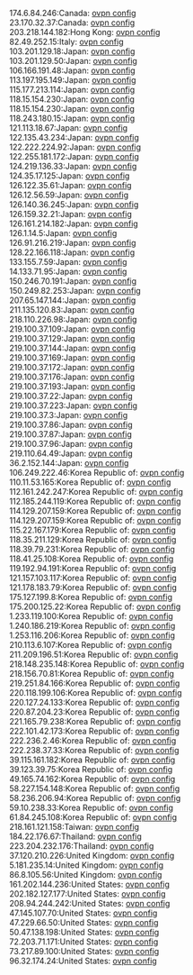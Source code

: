 174.6.84.246:Canada: [ovpn config](vpn/174_6_84_246.ovpn)  
23.170.32.37:Canada: [ovpn config](vpn/23_170_32_37.ovpn)  
203.218.144.182:Hong Kong: [ovpn config](vpn/203_218_144_182.ovpn)  
82.49.252.15:Italy: [ovpn config](vpn/82_49_252_15.ovpn)  
103.201.129.18:Japan: [ovpn config](vpn/103_201_129_18.ovpn)  
103.201.129.50:Japan: [ovpn config](vpn/103_201_129_50.ovpn)  
106.166.191.48:Japan: [ovpn config](vpn/106_166_191_48.ovpn)  
113.197.195.149:Japan: [ovpn config](vpn/113_197_195_149.ovpn)  
115.177.213.114:Japan: [ovpn config](vpn/115_177_213_114.ovpn)  
118.15.154.230:Japan: [ovpn config](vpn/118_15_154_230.ovpn)  
118.15.154.230:Japan: [ovpn config](vpn/118_15_154_230.ovpn)  
118.243.180.15:Japan: [ovpn config](vpn/118_243_180_15.ovpn)  
121.113.18.67:Japan: [ovpn config](vpn/121_113_18_67.ovpn)  
122.135.43.234:Japan: [ovpn config](vpn/122_135_43_234.ovpn)  
122.222.224.92:Japan: [ovpn config](vpn/122_222_224_92.ovpn)  
122.255.181.172:Japan: [ovpn config](vpn/122_255_181_172.ovpn)  
124.219.136.33:Japan: [ovpn config](vpn/124_219_136_33.ovpn)  
124.35.17.125:Japan: [ovpn config](vpn/124_35_17_125.ovpn)  
126.122.35.61:Japan: [ovpn config](vpn/126_122_35_61.ovpn)  
126.12.56.59:Japan: [ovpn config](vpn/126_12_56_59.ovpn)  
126.140.36.245:Japan: [ovpn config](vpn/126_140_36_245.ovpn)  
126.159.32.21:Japan: [ovpn config](vpn/126_159_32_21.ovpn)  
126.161.214.182:Japan: [ovpn config](vpn/126_161_214_182.ovpn)  
126.1.14.5:Japan: [ovpn config](vpn/126_1_14_5.ovpn)  
126.91.216.219:Japan: [ovpn config](vpn/126_91_216_219.ovpn)  
128.22.166.118:Japan: [ovpn config](vpn/128_22_166_118.ovpn)  
133.155.7.59:Japan: [ovpn config](vpn/133_155_7_59.ovpn)  
14.133.71.95:Japan: [ovpn config](vpn/14_133_71_95.ovpn)  
150.246.70.191:Japan: [ovpn config](vpn/150_246_70_191.ovpn)  
150.249.82.253:Japan: [ovpn config](vpn/150_249_82_253.ovpn)  
207.65.147.144:Japan: [ovpn config](vpn/207_65_147_144.ovpn)  
211.135.120.83:Japan: [ovpn config](vpn/211_135_120_83.ovpn)  
218.110.226.98:Japan: [ovpn config](vpn/218_110_226_98.ovpn)  
219.100.37.109:Japan: [ovpn config](vpn/219_100_37_109.ovpn)  
219.100.37.129:Japan: [ovpn config](vpn/219_100_37_129.ovpn)  
219.100.37.144:Japan: [ovpn config](vpn/219_100_37_144.ovpn)  
219.100.37.169:Japan: [ovpn config](vpn/219_100_37_169.ovpn)  
219.100.37.172:Japan: [ovpn config](vpn/219_100_37_172.ovpn)  
219.100.37.176:Japan: [ovpn config](vpn/219_100_37_176.ovpn)  
219.100.37.193:Japan: [ovpn config](vpn/219_100_37_193.ovpn)  
219.100.37.22:Japan: [ovpn config](vpn/219_100_37_22.ovpn)  
219.100.37.223:Japan: [ovpn config](vpn/219_100_37_223.ovpn)  
219.100.37.3:Japan: [ovpn config](vpn/219_100_37_3.ovpn)  
219.100.37.86:Japan: [ovpn config](vpn/219_100_37_86.ovpn)  
219.100.37.87:Japan: [ovpn config](vpn/219_100_37_87.ovpn)  
219.100.37.96:Japan: [ovpn config](vpn/219_100_37_96.ovpn)  
219.110.64.49:Japan: [ovpn config](vpn/219_110_64_49.ovpn)  
36.2.152.144:Japan: [ovpn config](vpn/36_2_152_144.ovpn)  
106.249.222.46:Korea Republic of: [ovpn config](vpn/106_249_222_46.ovpn)  
110.11.53.165:Korea Republic of: [ovpn config](vpn/110_11_53_165.ovpn)  
112.161.242.247:Korea Republic of: [ovpn config](vpn/112_161_242_247.ovpn)  
112.185.244.119:Korea Republic of: [ovpn config](vpn/112_185_244_119.ovpn)  
114.129.207.159:Korea Republic of: [ovpn config](vpn/114_129_207_159.ovpn)  
114.129.207.159:Korea Republic of: [ovpn config](vpn/114_129_207_159.ovpn)  
115.22.167.179:Korea Republic of: [ovpn config](vpn/115_22_167_179.ovpn)  
118.35.211.129:Korea Republic of: [ovpn config](vpn/118_35_211_129.ovpn)  
118.39.79.231:Korea Republic of: [ovpn config](vpn/118_39_79_231.ovpn)  
118.41.25.108:Korea Republic of: [ovpn config](vpn/118_41_25_108.ovpn)  
119.192.94.191:Korea Republic of: [ovpn config](vpn/119_192_94_191.ovpn)  
121.157.103.117:Korea Republic of: [ovpn config](vpn/121_157_103_117.ovpn)  
121.178.183.79:Korea Republic of: [ovpn config](vpn/121_178_183_79.ovpn)  
175.127.199.8:Korea Republic of: [ovpn config](vpn/175_127_199_8.ovpn)  
175.200.125.22:Korea Republic of: [ovpn config](vpn/175_200_125_22.ovpn)  
1.233.119.100:Korea Republic of: [ovpn config](vpn/1_233_119_100.ovpn)  
1.240.186.219:Korea Republic of: [ovpn config](vpn/1_240_186_219.ovpn)  
1.253.116.206:Korea Republic of: [ovpn config](vpn/1_253_116_206.ovpn)  
210.113.6.107:Korea Republic of: [ovpn config](vpn/210_113_6_107.ovpn)  
211.209.196.51:Korea Republic of: [ovpn config](vpn/211_209_196_51.ovpn)  
218.148.235.148:Korea Republic of: [ovpn config](vpn/218_148_235_148.ovpn)  
218.156.70.81:Korea Republic of: [ovpn config](vpn/218_156_70_81.ovpn)  
219.251.84.166:Korea Republic of: [ovpn config](vpn/219_251_84_166.ovpn)  
220.118.199.106:Korea Republic of: [ovpn config](vpn/220_118_199_106.ovpn)  
220.127.24.133:Korea Republic of: [ovpn config](vpn/220_127_24_133.ovpn)  
220.87.204.23:Korea Republic of: [ovpn config](vpn/220_87_204_23.ovpn)  
221.165.79.238:Korea Republic of: [ovpn config](vpn/221_165_79_238.ovpn)  
222.101.42.173:Korea Republic of: [ovpn config](vpn/222_101_42_173.ovpn)  
222.236.2.46:Korea Republic of: [ovpn config](vpn/222_236_2_46.ovpn)  
222.238.37.33:Korea Republic of: [ovpn config](vpn/222_238_37_33.ovpn)  
39.115.161.182:Korea Republic of: [ovpn config](vpn/39_115_161_182.ovpn)  
39.123.39.75:Korea Republic of: [ovpn config](vpn/39_123_39_75.ovpn)  
49.165.74.162:Korea Republic of: [ovpn config](vpn/49_165_74_162.ovpn)  
58.227.154.148:Korea Republic of: [ovpn config](vpn/58_227_154_148.ovpn)  
58.236.206.94:Korea Republic of: [ovpn config](vpn/58_236_206_94.ovpn)  
59.10.238.33:Korea Republic of: [ovpn config](vpn/59_10_238_33.ovpn)  
61.84.245.108:Korea Republic of: [ovpn config](vpn/61_84_245_108.ovpn)  
218.161.121.158:Taiwan: [ovpn config](vpn/218_161_121_158.ovpn)  
184.22.176.67:Thailand: [ovpn config](vpn/184_22_176_67.ovpn)  
223.204.232.176:Thailand: [ovpn config](vpn/223_204_232_176.ovpn)  
37.120.210.226:United Kingdom: [ovpn config](vpn/37_120_210_226.ovpn)  
5.181.235.14:United Kingdom: [ovpn config](vpn/5_181_235_14.ovpn)  
86.8.105.56:United Kingdom: [ovpn config](vpn/86_8_105_56.ovpn)  
161.202.144.236:United States: [ovpn config](vpn/161_202_144_236.ovpn)  
202.182.127.177:United States: [ovpn config](vpn/202_182_127_177.ovpn)  
208.94.244.242:United States: [ovpn config](vpn/208_94_244_242.ovpn)  
47.145.107.70:United States: [ovpn config](vpn/47_145_107_70.ovpn)  
47.229.66.50:United States: [ovpn config](vpn/47_229_66_50.ovpn)  
50.47.138.198:United States: [ovpn config](vpn/50_47_138_198.ovpn)  
72.203.71.171:United States: [ovpn config](vpn/72_203_71_171.ovpn)  
73.217.89.100:United States: [ovpn config](vpn/73_217_89_100.ovpn)  
96.32.174.24:United States: [ovpn config](vpn/96_32_174_24.ovpn)  
